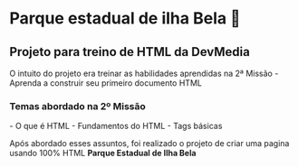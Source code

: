 <h1>Parque estadual de ilha Bela 🌳</h1>

<h2>Projeto para treino de HTML da DevMedia</h2>
O intuito do projeto era treinar as habilidades aprendidas na 2ª Missão - Aprenda a construir seu primeiro documento HTML

<h3>Temas abordado na 2º Missão</h3>
- O que é HTML
- Fundamentos do HTML
- Tags básicas

<p>Após abordado esses assuntos, foi realizado o projeto de criar uma pagina usando 100% HTML <b>Parque Estadual de Ilha Bela</b></p>
